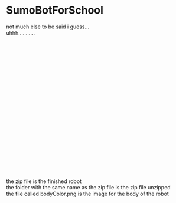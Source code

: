 # SumoBotForSchool

not much else to be said i guess...<br/>
uhhh...........

<br/><br/><br/><br/><br/><br/><br/><br/><br/><br/><br/><br/><br/><br/><br/><br/><br/><br/><br/><br/><br/>

the zip file is the finished robot<br/>
the folder with the same name as the zip file is the zip file unzipped<br/>
the file called bodyColor.png is the image for the body of the robot<br/>
